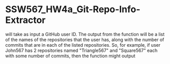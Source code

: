 # SSW567_HW4a_Git-Repo-Info-Extractor
 will take as input a GitHub user ID.  The output from the function will be a list of the names of the repositories that the user has, along with the number of commits that are in each of the listed repositories.   So, for example, if user John567 has 2 repositories named "Triangle567" and "Square567" each with some number of commits, then the function might output
